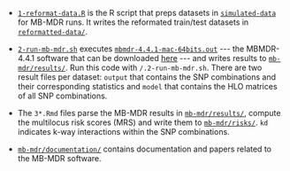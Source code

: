 
- [`1-reformat-data.R`](mb-mdr/1-reformat-data.R) is the R script that preps datasets in [`simulated-data`](simulated-data) for MB-MDR runs.
It writes the reformated train/test datasets in [`reformatted-data/`](mb-mdr/reformatted-data/).

- [`2-run-mb-mdr.sh`](mb-mdr/2-run-mb-mdr.sh) executes [`mbmdr-4.4.1-mac-64bits.out`](mb-mdr/mbmdr-4.4.1-mac-64bits.out) --- the MBMDR-4.4.1 software that can be downloaded [here](http://bio3.giga.ulg.ac.be/index.php/software/mb-mdr/) --- and writes results to [`mb-mdr/results/`](mb-mdr/results/).
Run this code with `/.2-run-mb-mdr.sh`.
There are two result files per dataset: `output` that contains the SNP combinations and their corresponding statistics and `model` that contains the HLO matrices of all SNP combinations.

- The `3*.Rmd` files parse the MB-MDR results in [`mb-mdr/results/`](mb-mdr/results/), compute the multilocus risk scores (MRS) and write them to [`mb-mdr/risks/`](mb-mdr/risks/).
`kd` indicates k-way interactions within the SNP combinations.

- [`mb-mdr/documentation/`](mb-mdr/documentation/) contains documentation and papers related to the MB-MDR software.
